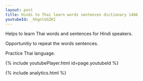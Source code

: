 ```yaml
---
layout: post
title: Hindi to Thai learn words sentences dictionary 1466 
youtubeId: _hhgnlGGZKI
---
```

 
 
Helps to learn Thai words and sentences for Hindi speakers.

Opportunitiy to repeat the words sentences. 

Practice Thai language. 
 
{% include youtubePlayer.html id=page.youtubeId %}
 
 
{% include analytics.html %}